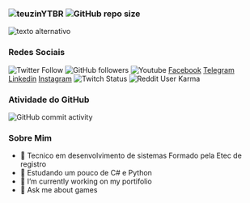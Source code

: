 ### ![teuzinYTBR](https://img.shields.io/badge/Teuzinytbr-TeuzinYTBR-blue) ![GitHub repo size](https://img.shields.io/github/repo-size/dieguesmosken/dieguesmosken.github.io?label=Readme.MD%20File%20Size&logo=Tamanho%20do%20Readme)
![texto alternativo](https://hit.yhype.me/github/profile?user_id=69434680)
### Redes Sociais
![Twitter Follow](https://img.shields.io/twitter/follow/teuzinytbr?style=social) ![GitHub followers](https://img.shields.io/github/followers/dieguesmosken?style=social) ![Youtube](https://img.shields.io/youtube/channel/views/UChoAIVfcN0KV59R7C0Ge6-w?style=social)
[Facebook](facebook.com/dieguesmosken) [Telegram](http://t.me/dieguesmosken) [Linkedin](linkedin.com/in/dieguesmosken) [Instagram](instagram.com/matheus.diegues) ![Twitch Status](https://img.shields.io/twitch/status/teuzinytbr?style=social) ![Reddit User Karma](https://img.shields.io/reddit/user-karma/combined/dieguesmosken?style=social)

### Atividade do GitHub
![GitHub commit activity](https://img.shields.io/github/commit-activity/m/dieguesmosken/dieguesmosken.github.io)
### Sobre Mim
- 🌱 Tecnico em desenvolvimento de sistemas Formado pela Etec de registro
- 🤔 Estudando um pouco de C# e Python
- 🔭 I’m currently working on my portifolio
-  💬 Ask me about games
<!--
**dieguesmosken/dieguesmosken** is a ✨ _special_ ✨ repository because its `README.md` (this file) appears on your GitHub profile.

Here are some ideas to get you started:

🔭 I’m currently working on my portifolio
- 🌱 I’m currently learning ...
- 👯 I’m looking to collaborate on ...
- 🤔 I’m looking for help with ...
- 💬 Ask me about ...
- 📫 How to reach me: ...
- 😄 Pronouns: ...
- ⚡ Fun fact: ...
-->
